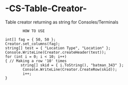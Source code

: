 # -CS-Table-Creator-
Table creator returning as string for Consoles/Terminals
        
            HOW TO USE

    int[] fag = { 50, 50 };
    Creator.set_columns(fag);
    string[] test = { "Location Type", "Location" };
    Console.WriteLine(Creator.createHeader(test));
    for (int i = 0; i < 10; i++)
    { // Making a row '10' times
           string[] skid = { i.ToString(), "batman_343" };
            Console.WriteLine(Creator.CreateRow(skid));
            i++;
    }
            
            
